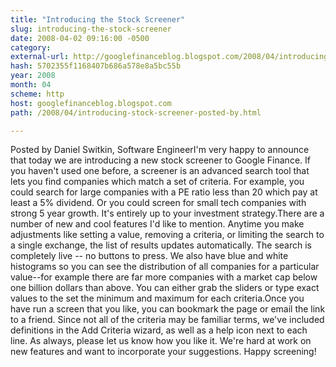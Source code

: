```yaml
---
title: "Introducing the Stock Screener"
slug: introducing-the-stock-screener
date: 2008-04-02 09:16:00 -0500
category: 
external-url: http://googlefinanceblog.blogspot.com/2008/04/introducing-stock-screener-posted-by.html
hash: 5702355f1168407b686a578e8a5bc55b
year: 2008
month: 04
scheme: http
host: googlefinanceblog.blogspot.com
path: /2008/04/introducing-stock-screener-posted-by.html

---
```


Posted by Daniel Switkin, Software EngineerI'm very happy to announce that today we are introducing a new stock screener to Google Finance. If you haven't used one before, a screener is an advanced search tool that lets you find companies which match a set of criteria. For example, you could search for large companies with a PE ratio less than 20 which pay at least a 5% dividend. Or you could screen for small tech companies with strong 5 year growth. It's entirely up to your investment strategy.There are a number of new and cool features I'd like to mention. Anytime you make adjustments like setting a value, removing a criteria, or limiting the search to a single exchange, the list of results updates automatically. The search is completely live -- no buttons to press. We also have blue and white histograms so you can see the distribution of all companies for a particular value--for example there are far more companies with a market cap below one billion dollars than above. You can either grab the sliders or type exact values to the set the minimum and maximum for each criteria.Once you have run a screen that you like, you can bookmark the page or email the link to a friend. Since not all of the criteria may be familiar terms, we've included definitions in the Add Criteria wizard, as well as a help icon next to each line. As always, please let us know how you like it. We're hard at work on new features and want to incorporate your suggestions. Happy screening!
